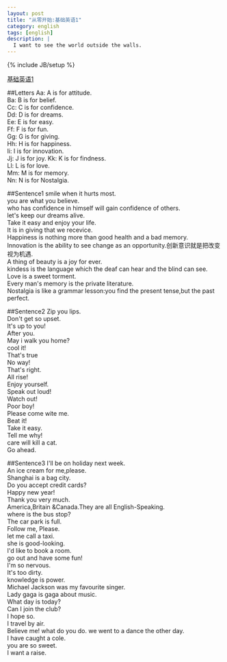 ```yaml
---
layout: post
title: "从零开始:基础英语1"
category: english
tags: [english]
description: |
  I want to see the world outside the walls. 
---
```

{% include JB/setup %}

[基础英语1](http://liufei.name/english/start-from-scratch-english-one.html)

##Letters
Aa: A is for attitude.  
Ba: B is for belief.  
Cc: C is for confidence.  
Dd: D is for dreams.  
Ee: E is for easy.  
Ff: F is for fun.  
Gg: G is for giving.  
Hh: H is for happiness.  
Ii: I is for innovation.  
Jj: J is for joy.
Kk: K is for findness.  
Ll: L is for love.  
Mm: M is for memory.  
Nn: N is for Nostalgia.  

##Sentence1
smile when it hurts most.  
you are what you believe.  
who has confidence in himself will gain confidence of others.  
let's keep our dreams alive.  
Take it easy and enjoy your life.  
It is in giving that we recevice.  
Happiness is nothing more than good health and a bad memory.  
Innovation is the ability to see change as an opportunity.创新意识就是把改变视为机遇.  
A thing of beauty is a joy for ever.  
kindess is the language which the deaf can hear and the blind can see.    
Love is a sweet torment.  
Every man's memory is the private literature.  
Nostalgia is like a grammar lesson:you find the present tense,but the past perfect.  

##Sentence2
Zip you lips.  
Don't get so upset.  
It's up to you!  
After you.  
May i walk you home?  
cool it!  
That's true  
No way!  
That's right.  
All rise!  
Enjoy yourself.  
Speak out loud!  
Watch out!  
Poor boy!  
Please come wite me.  
Beat it!  
Take it easy.  
Tell me why!  
care will kill a cat.  
Go ahead.  

##Sentence3
I'll be on holiday next week.  
An ice cream for me,please.  
Shanghai is a bag city.  
Do you accept credit cards?  
Happy new year!  
Thank you very much.  
America,Britain &Canada.They are all English-Speaking.  
where is the bus stop?  
The car park is full.  
Follow me, Please.  
let me call a taxi.  
she is good-looking.  
I'd like to book a room.  
go out and have some fun!  
I'm so nervous.  
It's too dirty.  
knowledge is power.  
Michael Jackson was my favourite singer.  
Lady gaga is gaga about music.  
What day is today?  
Can I join the club?  
I hope so.  
I travel by air.  
Believe me!
what do you do. 
we went to a dance the other day.  
I have caught a cole.  
you are so sweet.  
I want a raise.  
